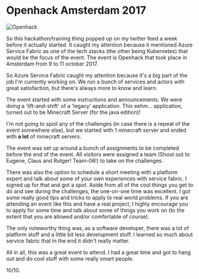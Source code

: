 # Openhack Amsterdam 2017

![Openhack](/content/openhack-ams-2017/openhack-banner.jpeg)

So this hackathon/training thing popped up on my twitter feed a week before it actually started.
It caught my attention because it mentioned Azure Service Fabric as one of the tech stacks (the other being Kubernetes)
that would be the focus of the event. The event is Openhack that took place in Amsterdam from 9 to 11 october 2017.

So Azure Service Fabric caught my attention because it's a big part of the job I'm currently working on. We run a bunch
of services and actors with great satisfaction, but there's always more to know and learn.

The event started with some instructions and announcements. We were doing a 'lift-and-shift' of a 'legacy' application. This eehm...
application, turned out to be Minecraft Server (for the java edition)!

I'm not going to spoil any of the challenges (in case there is a repeat of the event somewhere else), but we started with 1 minecraft server and ended with **a lot** of minecraft servers.

The event was set up around a bunch of assignments to be completed before the end of the event. All visitors
were assigned a team (Shout out to Eugene, Claus and Rutger! Team-06!) to take on the challenges.

There was also the option to schedule a short meeting with a platform expert and talk about some of your own experiences
with service fabric. I signed up for that and got a spot. Aside from all of the cool things you get to do and see during the challenges, the one-on-one time
was excellent. I got some really good tips and tricks to apply to real world problems. If you are attending an event like this and have a real project, I highly
encourage you to apply for some time and talk about some of things you work on (to the extent that you are allowed and/or comfortable of course).

The only noteworthy thing was, as a software developer, there was a lot of platform stuff and a little bit less development stuff. I learned so much about service fabric that in the end it didn't really matter. 

All in all, this was a great event to attend. I had a great time and got to hang out and do cool stuff with some really smart people.

10/10.